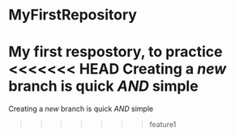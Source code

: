 # MyFirstRepository
My first respostory, to practice
<<<<<<< HEAD
Creating a *new* branch is quick *AND* simple
=======
Creating a *new* branch is quick *AND* simple
>>>>>>> feature1

